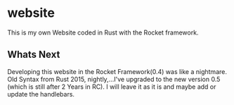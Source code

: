 # website
This is my own Website coded in Rust with the Rocket framework.
## Whats Next
Developing this website in the Rocket Framework(0.4) was like a nightmare. Old Syntax from Rust 2015, nightly,...I've upgraded to the new version 0.5 (which is still after 2 Years in RC). I will leave it as it is and maybe add or update the handlebars.
